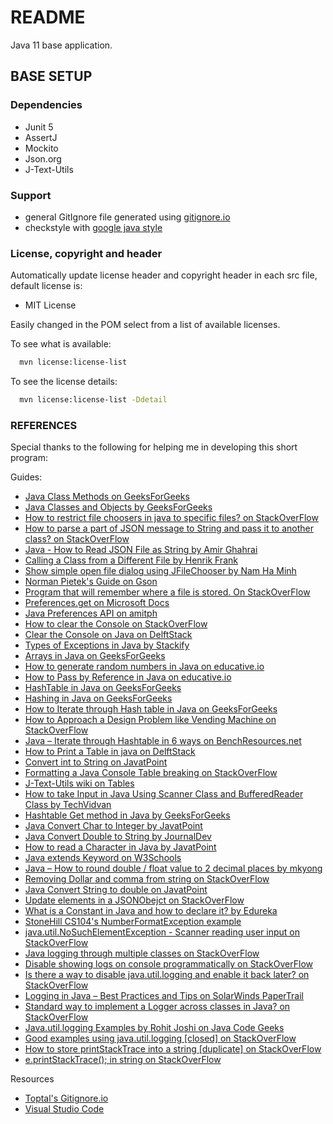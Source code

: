 # README

Java 11 base application.

## BASE SETUP

### Dependencies

* Junit 5
* AssertJ
* Mockito
* Json.org
* J-Text-Utils

### Support

* general GitIgnore file generated using [gitignore.io](https://www.gitignore.io)
* checkstyle with [google java style](https://checkstyle.sourceforge.io/google_style.html)

### License, copyright and header

Automatically update license header and copyright header in each src file, default license is:

* MIT License

Easily changed in the POM select from a list of available licenses.

To see what is available:

```bash
  mvn license:license-list
```

To see the license details:

```bash
  mvn license:license-list -Ddetail
```

### REFERENCES

Special thanks to the following for helping me in developing this short program:

Guides:

* [Java Class Methods on GeeksForGeeks](https://www.w3schools.com/java/java_class_methods.asp)
* [Java Classes and Objects by GeeksForGeeks](https://www.w3schools.com/java/java_classes.asp)
* [How to restrict file choosers in java to specific files? on StackOverFlow](https://stackoverflow.com/questions/18575655/how-to-restrict-file-choosers-in-java-to-specific-files)
* [How to parse a part of JSON message to String and pass it to another class? on StackOverFlow](https://stackoverflow.com/questions/67058008/how-to-parse-a-part-of-json-message-to-string-and-pass-it-to-another-class)
* [Java - How to Read JSON File as String by Amir Ghahrai](https://devqa.io/java-read-json-file-as-string/)
* [Calling a Class from a Different File by Henrik Frank](http://www.henrikfrank.dk/abaptips/javaforsap/javabasics/calling_class_i_another_file.htm)
* [Show simple open file dialog using JFileChooser by Nam Ha Minh](https://mail.codejava.net/java-se/swing/show-simple-open-file-dialog-using-jfilechooser)
* [Norman Pietek's Guide on Gson](https://futurestud.io/tutorials/gson-mapping-of-arrays-and-lists-of-objects)
* [Program that will remember where a file is stored. On StackOverFlow](https://stackoverflow.com/questions/59089139/i-want-to-write-a-program-that-can-remember-where-it-stored-a-file)
* [Preferences.get on Microsoft Docs](https://docs.microsoft.com/en-us/dotnet/api/java.util.prefs.preferences.get?view=xamarin-android-sdk-12)
* [Java Preferences API on amitph](https://www.amitph.com/introduction-to-java-preferences-api/)
* [How to clear the Console on StackOverFlow](https://stackoverflow.com/questions/2979383/how-to-clear-the-console/33379766#33379766)
* [Clear the Console on Java on DelftStack](https://www.delftstack.com/howto/java/java-clear-console/)
* [Types of Exceptions in Java by Stackify](https://stackify.com/types-of-exceptions-java/)
* [Arrays in Java on GeeksForGeeks](https://www.geeksforgeeks.org/arrays-in-java/)
* [How to generate random numbers in Java on educative.io](https://www.educative.io/answers/how-to-generate-random-numbers-in-java)
* [How to Pass by Reference in Java on educative.io](https://www.educative.io/edpresso/how-to-pass-by-reference-in-java)
* [HashTable in Java on GeeksForGeeks](https://www.geeksforgeeks.org/hashtable-in-java/)
* [Hashing in Java on GeeksForGeeks](https://www.geeksforgeeks.org/hashing-in-java/)
* [How to Iterate through Hash table in Java on GeeksForGeeks](https://www.geeksforgeeks.org/how-to-iterate-through-hashtable-in-java/)
* [How to Approach a Design Problem like Vending Machine on StackOverFlow](https://stackoverflow.com/questions/1127478/how-to-approach-design-problems-like-design-a-vending-machine)
* [Java – Iterate through Hashtable in 6 ways on BenchResources.net](https://www.benchresources.net/various-ways-to-iterate-through-hashtable-in-java-6-ways/)
* [How to Print a Table in java on DelftStack](https://www.delftstack.com/howto/java/print-a-table-in-java/)
* [Convert int to String on JavatPoint](https://www.javatpoint.com/java-int-to-string)
* [Formatting a Java Console Table breaking on StackOverFlow](https://stackoverflow.com/questions/19126629/formatting-a-java-console-table-breaking)
* [J-Text-Utils wiki on Tables](https://code.google.com/archive/p/j-text-utils/wikis/UsingTextTable.wiki)
* [How to take Input in Java Using Scanner Class and BufferedReader Class by TechVidvan](https://techvidvan.com/tutorials/taking-string-input-in-java/)
* [Hashtable Get method in Java by GeeksForGeeks](https://www.geeksforgeeks.org/hashtable-get-method-in-java/)
* [Java Convert Char to Integer by JavatPoint](https://www.javatpoint.com/java-char-to-int)
* [Java Convert Double to String by JournalDev](https://www.journaldev.com/18380/java-convert-double-to-string)
* [How to read a Character in Java by JavatPoint](https://www.javatpoint.com/how-to-read-character-in-java)
* [Java extends Keyword on W3Schools](https://www.w3schools.com/java/ref_keyword_extends.asp)
* [Java – How to round double / float value to 2 decimal places by mkyong](https://mkyong.com/java/how-to-round-double-float-value-to-2-decimal-points-in-java/#bigdecimal)
* [Removing Dollar and comma from string on StackOverFlow](https://stackoverflow.com/questions/20351323/removing-dollar-and-comma-from-string)
* [Java Convert String to double on JavatPoint](https://www.javatpoint.com/java-string-to-double)
* [Update elements in a JSONObejct on StackOverFlow](https://stackoverflow.com/questions/15159610/update-elements-in-a-jsonobject)
* [What is a Constant in Java and how to declare it? by Edureka](https://www.edureka.co/blog/what-is-java-constant/)
* [StoneHill CS104's NumberFormatException example](https://web.stonehill.edu/compsci/CS104/Stuff/Exception%20examples.pdf)
* [java.util.NoSuchElementException - Scanner reading user input on StackOverFlow](https://stackoverflow.com/questions/13042008/java-util-nosuchelementexception-scanner-reading-user-input)
* [Java logging through multiple classes on StackOverFlow](https://stackoverflow.com/questions/20737880/java-logging-through-multiple-classes)
* [Disable showing logs on console programmatically on StackOverFlow](https://stackoverflow.com/questions/68471943/disable-showing-logs-on-console-programmatically)
* [Is there a way to disable java.util.logging and enable it back later? on StackOverFlow](https://stackoverflow.com/questions/50533856/is-there-a-way-to-disable-java-util-logging-and-enable-it-back-later)
* [Logging in Java – Best Practices and Tips on SolarWinds PaperTrail](https://www.papertrail.com/solution/tips/logging-in-java-best-practices-and-tips/)
* [Standard way to implement a Logger across classes in Java? on StackOverFlow](https://stackoverflow.com/questions/26600757/standard-way-to-implement-a-logger-across-classes-in-java)
* [Java.util.logging Examples by Rohit Joshi on Java Code Geeks](https://examples.javacodegeeks.com/core-java/util/logging/java-util-logging-example/)
* [Good examples using java.util.logging [closed] on StackOverFlow](https://stackoverflow.com/questions/5950557/good-examples-using-java-util-logging)
* [How to store printStackTrace into a string [duplicate] on StackOverFlow](https://stackoverflow.com/questions/4812570/how-to-store-printstacktrace-into-a-string)
* [e.printStackTrace(); in string on StackOverFlow](https://stackoverflow.com/questions/7242596/e-printstacktrace-in-string)

Resources

* [Toptal's Gitignore.io](https://www.toptal.com/developers/gitignore)
* [Visual Studio Code](https://code.visualstudio.com/)
